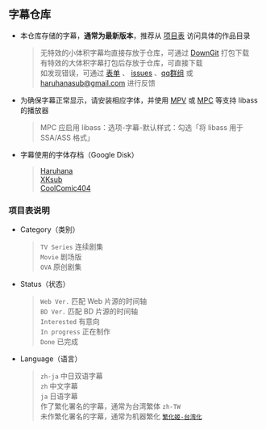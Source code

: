 ## 字幕仓库

- 本仓库存储的字幕，**通常为最新版本**，推荐从 [项目表](https://github.com/users/HaruhanaSub/projects/2?pane=info) 访问具体的作品目录

  > 无特效的小体积字幕均直接存放于仓库，可通过 [DownGit](https://downgit.github.io/) 打包下载<br>
  > 有特效的大体积字幕打包后存放于仓库，可直接下载<br>
  > 如发现错误，可通过 [表单](https://wj.qq.com/s2/15281807/6a90/) 、 [issues](https://github.com/HaruhanaSub/Haruhana-Storage/issues) 、[qq群组](https://qm.qq.com/q/LFOmKxHXsm) 或 [haruhanasub@gmail.com](mailto:haruhanasub@gmail.com) 进行反馈<br>

- 为确保字幕正常显示，请安装相应字体，并使用 [MPV](https://github.com/hooke007/MPV_lazy/releases) 或 [MPC](https://github.com/clsid2/mpc-hc/releases) 等支持 libass 的播放器
  > MPC 应启用 libass：选项-字幕-默认样式：勾选「将 libass 用于 SSA/ASS 格式」<br>

- 字幕使用的字体存档（Google Disk）
  > [Haruhana](https://drive.google.com/drive/folders/17VApy7JiCTHkH7D6P0FLupIOkUA5BDeZ)<br>
  > [XKsub](https://drive.google.com/drive/folders/14UJUKI4SERAOoqJvMnSXKABjQaC4D9lL)<br>
  > [CoolComic404](https://drive.google.com/drive/folders/13m-qX7huKc73QQAkNH6qXxlvZP-5Eu7H?usp=sharing)<br>

### 项目表说明

- Category（类别）
  > `TV Series` 连续剧集<br>
  > `Movie` 剧场版<br>
  > `OVA` 原创剧集<br>

- Status（状态）
  > `Web Ver.` 匹配 Web 片源的时间轴<br>
  > `BD Ver.` 匹配 BD 片源的时间轴<br>
  > `Interested` 有意向<br>
  > `In progress` 正在制作<br>
  > `Done` 已完成<br>

- Language（语言）
  > `zh-ja` 中日双语字幕<br>
  > `zh` 中文字幕<br>
  > `ja` 日语字幕<br>
  > 作了繁化署名的字幕，通常为台湾繁体 `zh-TW`<br>
  > 未作繁化署名的字幕，通常为机器繁化 [`繁化姬-台湾化`](https://zhconvert.org/)<br>
